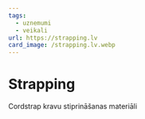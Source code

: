 ```yaml
---
tags:
  - uznemumi
  - veikali
url: https://strapping.lv
card_image: /strapping.lv.webp
---
```


# Strapping

Cordstrap kravu stiprināšanas materiāli
